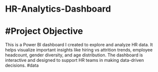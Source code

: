 # HR-Analytics-Dashboard
# #Project Objective
This is a Power BI dashboard I created to explore and analyze HR data. It helps visualize important insights like hiring vs attrition trends, employee headcount, gender diversity, and age distribution.  The dashboard is interactive and designed to support HR teams in making data-driven decisions.
#data
